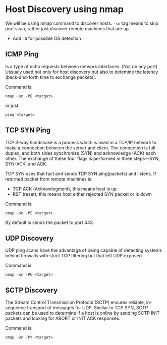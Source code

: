 # Host Discovery using nmap

We will be using nmap command to discover hosts.
`-sn` tag means to skip port scan, rather just discover remote machines that are up.
- Add `-O` for possible OS detection

## ICMP Ping

Is a type of echo requests between network interfaces. (Not on any port)
Ussualy used not only for host discovery but also to detemine the latency (back-and-forth time to exchange packets).

Command is:

	nmap -sn -PE <target>

or just:

	ping <target>

## TCP SYN Ping

TCP 3-way handshake is a process which is used in a TCP/IP network to make a connection between the server and client.
The connection is full duplex, and both sides synchronize (SYN) and acknowledge (ACK) each other.
The exchange of these four flags is performed in three steps—SYN, SYN-ACK, and ACK.

TCP SYN uses that fact and sends TCP SYN ping(packets) and listens.
If returned packet from remote machines is:
- TCP ACK (Acknowlegment), this means host is up
- RST (reset), this means host either rejected SYN packet or is down

Command is:

	nmap -sn -PS <target>

By default is sends the packet to port 443.

## UDP Discovery

UDP ping scans have the advantage of being capable of detecting systems behind firewalls with strict TCP filtering but that left UDP exposed.

Command is:

	nmap -sn -PU <target>

## SCTP Discovery

The Stream Control Transmission Protocol (SCTP) ensures reliable, in-sequence transport of messages for UDP. 
Similar to TCP SYN, SCTP packets can be used to determine if a host is online by sending SCTP INIT packets and looking for ABORT or INIT ACK responses.

Command is:

	nmap -sn -PY <target>
